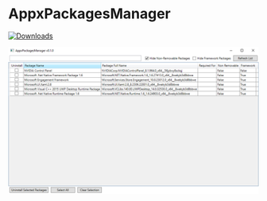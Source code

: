 # AppxPackagesManager

[![Downloads](https://img.shields.io/github/downloads/valleyofdoom/AppxPackagesManager/total.svg)](https://github.com/valleyofdoom/AppxPackagesManager/releases)

![program-screenshot.png](/assets/img/program-screenshot.png)
